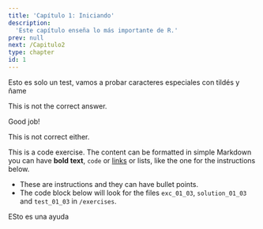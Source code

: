 ```yaml
---
title: 'Capítulo 1: Iniciando'
description:
  'Este capítulo enseña lo más importante de R.'
prev: null
next: /Capitulo2
type: chapter
id: 1
---
```

<exercise id="1" title="Introducción" type="slides">

<slides source="chapter1_01_introduction">
</slides>

</exercise>

<exercise id="2" title="Getting Started">

Esto es solo un test, vamos a probar caracteres especiales con tildés y ñame

<choice>
<opt text="Answer one">

This is not the correct answer.

</opt>

<opt text="Answer two" correct="true">

Good job!

</opt>

<opt text="Answer three">

This is not correct either.

</opt>
</choice>

</exercise>

<exercise id="3" title="Fundamentos de R">

This is a code exercise. The content can be formatted in simple Markdown 
you can have **bold text**, `code` or [links](https://spacy.io) or lists, like
the one for the instructions below.

- These are instructions and they can have bullet points.
- The code block below will look for the files `exc_01_03`, `solution_01_03` and
  `test_01_03` in `/exercises`.

<codeblock id="01_03">

ESto es una ayuda

</codeblock>

</exercise>


<exercise id="4" title="Último capítulo">
</exercise>
